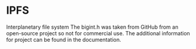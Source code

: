 # IPFS
Interplanetary file system
The bigint.h was taken from GitHub from an open-source project so not for commercial use.
The additional information for project can be found in the documentation.
